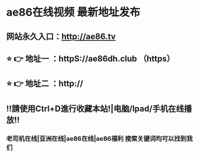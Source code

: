 # ae86在线视频 最新地址发布 
## 网站永久入口：http://ae86.tv        
## ⭐️ 👉 地址一 ：httpS://ae86dh.club  （https）
## ⭐️ 👉 地址二 ：http://  
## ‼️請使用Ctrl+D進行收藏本站!|电脑/Ipad/手机在线播放‼️
### 老司机在线|亚洲在线|ae86在线|ae86福利  搜索关键词均可以找到我们

